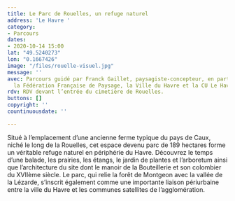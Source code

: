 ```yaml
---
title: Le Parc de Rouelles, un refuge naturel
address: 'Le Havre '
category:
- Parcours
dates:
- 2020-10-14 15:00
lat: "49.5240273"
lon: "0.1667426"
image: "/files/rouelle-visuel.jpg"
message: ''
avec: Parcours guidé par Franck Gaillet, paysagiste-concepteur, en partenariat avec
  la Fédération Française de Paysage, la Ville du Havre et la CU Le Havre Seine Métropole.
rdv: RDV devant l’entrée du cimetière de Rouelles.
buttons: []
copyright: ''
countinuousdate: ''

---
```

Situé à l’emplacement d’une ancienne ferme typique du pays de Caux, niché le long de la Rouelles, cet espace devenu parc de 189 hectares forme un véritable refuge naturel en périphérie du Havre. Découvrez le temps d’une balade, les prairies, les étangs, le jardin de plantes et l’arboretum ainsi que l’architecture du site dont le manoir de la Bouteillerie et son colombier du XVIIème siècle. Le parc, qui relie la forêt de Montgeon avec la vallée de la Lézarde, s’inscrit également comme une importante liaison périurbaine entre la ville du Havre et les communes satellites de l’agglomération.